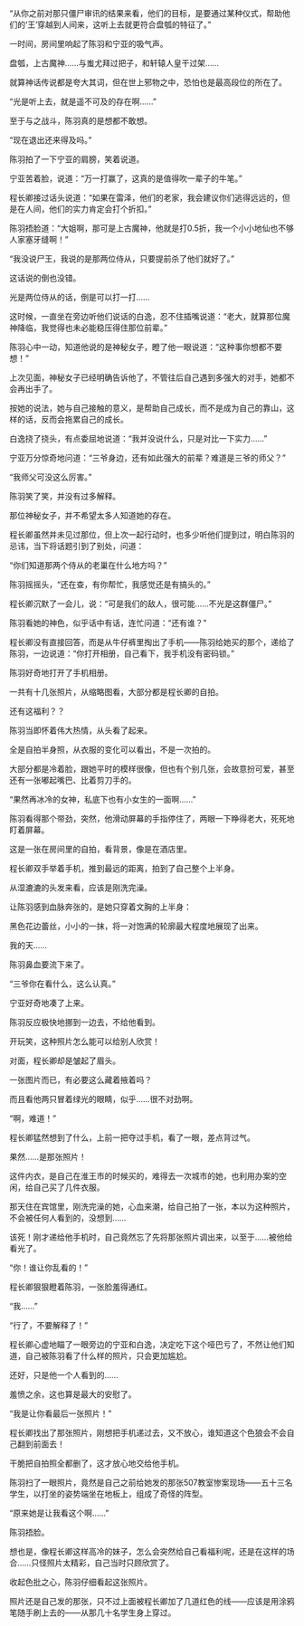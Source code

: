 “从你之前对那只僵尸审讯的结果来看，他们的目标，是要通过某种仪式，帮助他们的‘王’穿越到人间来，这听上去就更符合盘瓠的特征了。”

一时间，房间里响起了陈羽和宁亚的吸气声。

盘瓠，上古魔神……与蚩尤拜过把子，和轩辕人皇干过架……

就算神话传说都是夸大其词，但在世上邪物之中，恐怕也是最高段位的所在了。

“光是听上去，就是遥不可及的存在啊……”

至于与之战斗，陈羽真的是想都不敢想。

“现在退出还来得及吗。”

陈羽拍了一下宁亚的肩膀，笑着说道。

宁亚苦着脸，说道：“万一打赢了，这真的是值得吹一辈子的牛笔。”

程长卿接过话头说道：“如果在雷泽，他们的老家，我会建议你们逃得远远的，但是在人间，他们的实力肯定会打个折扣。”

陈羽捂脸道：“大姐啊，那可是上古魔神，他就是打0.5折，我一个小小地仙也不够人家塞牙缝啊！”

“我没说尸王，我说的是那两位侍从，只要提前杀了他们就好了。”

这话说的倒也没错。

光是两位侍从的话，倒是可以打一打……

这时候，一直坐在旁边听他们说话的白逸，忍不住插嘴说道：“老大，就算那位魔神降临，我觉得也未必能稳压得住那位前辈。”

陈羽心中一动，知道他说的是神秘女子，瞪了他一眼说道：“这种事你想都不要想！”

上次见面，神秘女子已经明确告诉他了，不管往后自己遇到多强大的对手，她都不会再出手了。

按她的说法，她与自己接触的意义，是帮助自己成长，而不是成为自己的靠山，这样的话，反而会拖累自己的成长。

白逸挠了挠头，有点委屈地说道：“我并没说什么，只是对比一下实力……”

宁亚万分惊奇地问道：“三爷身边，还有如此强大的前辈？难道是三爷的师父？”

“我师父可没这么厉害。”

陈羽笑了笑，并没有过多解释。

那位神秘女子，并不希望太多人知道她的存在。

程长卿虽然并未见过那位，但上次一起行动时，也多少听他们提到过，明白陈羽的忌讳，当下将话题引到了别处，问道：

“你们知道那两个侍从的老巢在什么地方吗？”

陈羽摇摇头，“还在查，有你帮忙，我感觉还是有搞头的。”

程长卿沉默了一会儿，说：“可是我们的敌人，很可能……不光是这群僵尸。”

陈羽看她的神色，似乎话中有话，连忙问道：“还有谁？”

程长卿没有直接回答，而是从牛仔裤里掏出了手机——陈羽给她买的那个，递给了陈羽，一边说道：“你打开相册，自己看下，我手机没有密码锁。”

陈羽好奇地打开了手机相册。

一共有十几张照片，从缩略图看，大部分都是程长卿的自拍。

还有这福利？？

陈羽当即怀着伟大热情，从头看了起来。

全是自拍半身照，从衣服的变化可以看出，不是一次拍的。

大部分都是冷着脸，跟她平时的模样很像，但也有个别几张，会故意扮可爱，甚至还有一张嘟起嘴巴、比着剪刀手的。

“果然再冰冷的女神，私底下也有小女生的一面啊……”

陈羽看得那个带劲，突然，他滑动屏幕的手指停住了，两眼一下睁得老大，死死地盯着屏幕。

这是一张在房间里的自拍，看背景，像是在酒店里。

程长卿双手举着手机，推到最远的距离，拍到了自己整个上半身。

从湿漉漉的头发来看，应该是刚洗完澡。

让陈羽感到血脉奔张的，是她只穿着文胸的上半身：

黑色花边蕾丝，小小的一抹，将一对饱满的轮廓最大程度地展现了出来。

我的天……

陈羽鼻血要流下来了。

“三爷你在看什么，这么认真。”

宁亚好奇地凑了上来。

陈羽反应极快地挪到一边去，不给他看到。

开玩笑，这种照片怎么能可以给别人欣赏！

对面，程长卿却是皱起了眉头。

一张图片而已，有必要这么藏着掖着吗？

而且看他两只冒着绿光的眼睛，似乎……很不对劲啊。

“啊，难道！”

程长卿猛然想到了什么，上前一把夺过手机，看了一眼，差点背过气。

果然……是那张照片！

这件内衣，是自己在淮王市的时候买的，难得去一次城市的她，也利用办案的空闲，给自己买了几件衣服。

那天住在宾馆里，刚洗完澡的她，心血来潮，给自己拍了一张，本以为这种照片，不会被任何人看到的，没想到……

该死！刚才递给他手机时，自己竟然忘了先将那张照片调出来，以至于……被他给看光了。

“你！谁让你乱看的！”

程长卿狠狠瞪着陈羽，一张脸羞得通红。

“我……”

“行了，不要解释了！”

程长卿心虚地瞄了一眼旁边的宁亚和白逸，决定吃下这个哑巴亏了，不然让他们知道，自己被陈羽看了什么样的照片，只会更加尴尬。

还好，只是他一个人看到的……

羞愤之余，这也算是最大的安慰了。

“我是让你看最后一张照片！”

程长卿找出了那张照片，刚想把手机递过去，又不放心，谁知道这个色狼会不会自己翻到前面去！

干脆把自拍照全都删了，这才放心地交给他手机。

陈羽扫了一眼照片，竟然是自己之前给她发的那张507教室惨案现场——五十三名学生，以打坐的姿势端坐在地板上，组成了奇怪的阵型。

“原来她是让我看这个啊……”

陈羽捂脸。

想也是，像程长卿这样高冷的妹子，怎么会突然给自己看福利呢，还是在这样的场合……只怪照片太精彩，自己当时只顾欣赏了。

收起色批之心，陈羽仔细看起这张照片。

照片还是自己发的那张，只不过上面被程长卿加了几道红色的线——应该是用涂鸦笔随手刷上去的——从那几十名学生身上穿过。
